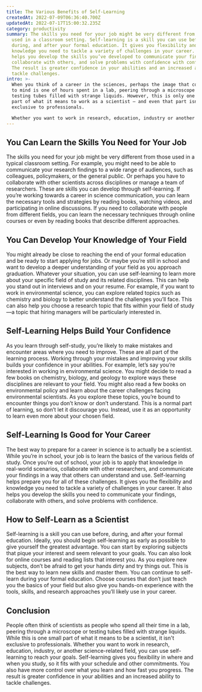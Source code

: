 ```yaml
---
title: The Various Benefits of Self-Learning
createdAt: 2022-07-09T06:36:40.700Z
updatedAt: 2022-07-17T15:00:32.235Z
category: productivity
summary: The skills you need for your job might be very different from those
  used in a classroom setting. Self-learning is a skill you can use before,
  during, and after your formal education. It gives you flexibility and
  knowledge you need to tackle a variety of challenges in your career. It also
  helps you develop the skills you’ve developed to communicate your findings,
  collaborate with others, and solve problems with confidence with confidence.
  The result is greater confidence in your abilities and an increased ability to
  tackle challenges.
intro: >-
  When you think of a career in the sciences, perhaps the image that comes
  to mind is one of hours spent in a lab, peering through a microscope or
  testing tubes filled with strange liquids. However, this is only one small
  part of what it means to work as a scientist — and even that part isn’t
  exclusive to professionals. 

  Whether you want to work in research, education, industry or another science-related field, self-learning can help you reach your goals. It gives you flexibility in where and when you study, so it fits with your schedule and other commitments. You also have more control over what you learn and how fast you progress. The result is greater confidence in your abilities and an increased ability to tackle challenges. Read on for details about why self-learning might be right for you and some examples of how it could be useful if you work as a scientist.
---
```


## You Can Learn the Skills You Need for Your Job

The skills you need for your job might be very different from those used in a typical classroom setting. For example, you might need to be able to communicate your research findings to a wide range of audiences, such as colleagues, policymakers, or the general public. Or perhaps you have to collaborate with other scientists across disciplines or manage a team of researchers.
These are skills you can develop through self-learning. If you’re working towards a career in science communication, you can learn the necessary tools and strategies by reading books, watching videos, and participating in online discussions. If you need to collaborate with people from different fields, you can learn the necessary techniques through online courses or even by reading books that describe different approaches.

## You Can Develop Your Knowledge of Your Field

You might already be close to reaching the end of your formal education and be ready to start applying for jobs. Or maybe you’re still in school and want to develop a deeper understanding of your field as you approach graduation.
Whatever your situation, you can use self-learning to learn more about your specific field of study and its related disciplines. This can help you stand out in interviews and on your resume. For example, if you want to work in environmental science, you can explore related topics such as chemistry and biology to better understand the challenges you’ll face. This can also help you choose a research topic that fits within your field of study—a topic that hiring managers will be particularly interested in.

## Self-Learning Helps Build Your Confidence

As you learn through self-study, you’re likely to make mistakes and encounter areas where you need to improve. These are all part of the learning process. Working through your mistakes and improving your skills builds your confidence in your abilities.
For example, let’s say you’re interested in working in environmental science. You might decide to read a few books on chemistry, biology, and geology to explore ways these disciplines are relevant to your field. You might also read a few books on environmental policy and learn about the career challenges facing environmental scientists. As you explore these topics, you’re bound to encounter things you don’t know or don’t understand. This is a normal part of learning, so don’t let it discourage you. Instead, use it as an opportunity to learn even more about your chosen field.

## Self-Learning Is Good for Your Career

The best way to prepare for a career in science is to actually be a scientist. While you’re in school, your job is to learn the basics of the various fields of study. Once you’re out of school, your job is to apply that knowledge in real-world scenarios, collaborate with other researchers, and communicate your findings in a way that others can understand and use.
Self-learning helps prepare you for all of these challenges. It gives you the flexibility and knowledge you need to tackle a variety of challenges in your career. It also helps you develop the skills you need to communicate your findings, collaborate with others, and solve problems with confidence.

## How to Self-Learn as a Scientist

Self-learning is a skill you can use before, during, and after your formal education. Ideally, you should begin self-learning as early as possible to give yourself the greatest advantage.
You can start by exploring subjects that pique your interest and seem relevant to your goals. You can also look for online courses and reading lists that interest you. As you explore new subjects, don’t be afraid to get your hands dirty and try things out. This is the best way to learn new skills and master them.
You can continue to self-learn during your formal education. Choose courses that don’t just teach you the basics of your field but also give you hands-on experience with the tools, skills, and research approaches you’ll likely use in your career.

## Conclusion

People often think of scientists as people who spend all their time in a lab, peering through a microscope or testing tubes filled with strange liquids. While this is one small part of what it means to be a scientist, it isn't exclusive to professionals. Whether you want to work in research, education, industry, or another science-related field, you can use self-learning to reach your goals. Self-learning gives you flexibility in where and when you study, so it fits with your schedule and other commitments. You also have more control over what you learn and how fast you progress. The result is greater confidence in your abilities and an increased ability to tackle challenges.
